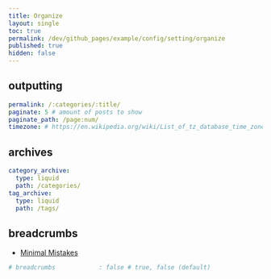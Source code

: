 ```yaml
---
title: Organize
layout: single
toc: true
permalink: /dev/github_pages/example/config/setting/organize
published: true
hidden: false
---
```




## outputting

```yml
permalink: /:categories/:title/
paginate: 5 # amount of posts to show
paginate_path: /page:num/
timezone: # https://en.wikipedia.org/wiki/List_of_tz_database_time_zones
```



## archives

```yml
category_archive:
  type: liquid
  path: /categories/
tag_archive:
  type: liquid
  path: /tags/
```



## breadcrumbs
  
- [Minimal Mistakes](https://mmistakes.github.io/minimal-mistakes/docs/navigation/#breadcrumbs-beta)

```yml
# breadcrumbs            : false # true, false (default)
```
